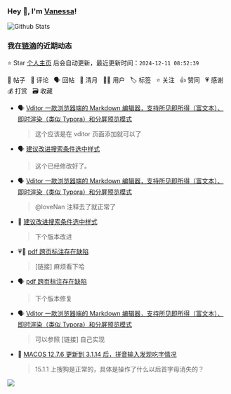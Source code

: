 ### Hey 👋, I'm [Vanessa](http://vanessa.b3log.org/)!

![Github Stats](https://github-readme-stats.vercel.app/api?username=Vanessa219&show_icons=true)

<!--events start -->

### 我在[链滴](https://ld246.com)的近期动态

⭐️ Star [个人主页](https://github.com/Vanessa219/Vanessa219) 后会自动更新，最近更新时间：`2024-12-11 08:52:39`

📝 帖子 &nbsp; 💬 评论 &nbsp; 🗣 回帖 &nbsp; 🌙 清月 &nbsp; 👨‍💻 用户 &nbsp; 🏷️ 标签 &nbsp; ⭐️ 关注 &nbsp; 👍 赞同 &nbsp; 💗 感谢 &nbsp; 💰 打赏 &nbsp; 🗃 收藏

* 🗣 [Vditor 一款浏览器端的 Markdown 编辑器，支持所见即所得（富文本）、即时渲染（类似 Typora）和分屏预览模式](https://ld246.com/article/1549638745630/comment/1733715055554#comments)

  > 这个应该是在 vditor 页面添加就可以了
* 🗣 [建议改进搜索条件选中样式](https://ld246.com/article/1733642150153/comment/1733675104549#comments)

  > 这个已经修改好了。
* 🗣 [Vditor 一款浏览器端的 Markdown 编辑器，支持所见即所得（富文本）、即时渲染（类似 Typora）和分屏预览模式](https://ld246.com/article/1549638745630/comment/1722305843079#comments)

  > @loveNan 注释去了就正常了
* 💬 [建议改进搜索条件选中样式](https://ld246.com/article/1733642150153/comment/1733648705073#comments)

  > 下个版本改进
* 💗💬 [pdf 跨页标注存在缺陷](https://ld246.com/article/1732610937549/comment/1733454811571#comments)

  > [链接] 麻烦看下哈
* 🗣 [pdf 跨页标注存在缺陷](https://ld246.com/article/1732610937549/comment/1733454811571#comments)

  > 下个版本修复
* 🗣 [Vditor 一款浏览器端的 Markdown 编辑器，支持所见即所得（富文本）、即时渲染（类似 Typora）和分屏预览模式](https://ld246.com/article/1549638745630/comment/1733480674071#comments)

  > 可以参照 [链接] 自己实现
* 💬 [MACOS 12.7.6 更新到 3.1.14 后，拼音输入发现吃字情况](https://ld246.com/article/1733583659083/comment/1733621566378#comments)

  > 15.1.1 上搜狗是正常的，具体是操作了什么以后首字母消失的？


<!--events end -->

<a title="Hits" target="_blank" href="https://github.com/Vanessa219/Vanessa219"><img src="https://hits.b3log.org/Vanessa219/Vanessa219.svg"></a>
